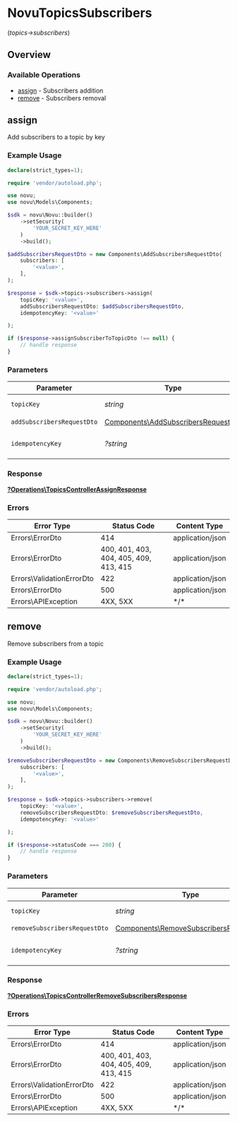 # NovuTopicsSubscribers
(*topics->subscribers*)

## Overview

### Available Operations

* [assign](#assign) - Subscribers addition
* [remove](#remove) - Subscribers removal

## assign

Add subscribers to a topic by key

### Example Usage

```php
declare(strict_types=1);

require 'vendor/autoload.php';

use novu;
use novu\Models\Components;

$sdk = novu\Novu::builder()
    ->setSecurity(
        'YOUR_SECRET_KEY_HERE'
    )
    ->build();

$addSubscribersRequestDto = new Components\AddSubscribersRequestDto(
    subscribers: [
        '<value>',
    ],
);

$response = $sdk->topics->subscribers->assign(
    topicKey: '<value>',
    addSubscribersRequestDto: $addSubscribersRequestDto,
    idempotencyKey: '<value>'

);

if ($response->assignSubscriberToTopicDto !== null) {
    // handle response
}
```

### Parameters

| Parameter                                                                                  | Type                                                                                       | Required                                                                                   | Description                                                                                |
| ------------------------------------------------------------------------------------------ | ------------------------------------------------------------------------------------------ | ------------------------------------------------------------------------------------------ | ------------------------------------------------------------------------------------------ |
| `topicKey`                                                                                 | *string*                                                                                   | :heavy_check_mark:                                                                         | The topic key                                                                              |
| `addSubscribersRequestDto`                                                                 | [Components\AddSubscribersRequestDto](../../Models/Components/AddSubscribersRequestDto.md) | :heavy_check_mark:                                                                         | N/A                                                                                        |
| `idempotencyKey`                                                                           | *?string*                                                                                  | :heavy_minus_sign:                                                                         | A header for idempotency purposes                                                          |

### Response

**[?Operations\TopicsControllerAssignResponse](../../Models/Operations/TopicsControllerAssignResponse.md)**

### Errors

| Error Type                             | Status Code                            | Content Type                           |
| -------------------------------------- | -------------------------------------- | -------------------------------------- |
| Errors\ErrorDto                        | 414                                    | application/json                       |
| Errors\ErrorDto                        | 400, 401, 403, 404, 405, 409, 413, 415 | application/json                       |
| Errors\ValidationErrorDto              | 422                                    | application/json                       |
| Errors\ErrorDto                        | 500                                    | application/json                       |
| Errors\APIException                    | 4XX, 5XX                               | \*/\*                                  |

## remove

Remove subscribers from a topic

### Example Usage

```php
declare(strict_types=1);

require 'vendor/autoload.php';

use novu;
use novu\Models\Components;

$sdk = novu\Novu::builder()
    ->setSecurity(
        'YOUR_SECRET_KEY_HERE'
    )
    ->build();

$removeSubscribersRequestDto = new Components\RemoveSubscribersRequestDto(
    subscribers: [
        '<value>',
    ],
);

$response = $sdk->topics->subscribers->remove(
    topicKey: '<value>',
    removeSubscribersRequestDto: $removeSubscribersRequestDto,
    idempotencyKey: '<value>'

);

if ($response->statusCode === 200) {
    // handle response
}
```

### Parameters

| Parameter                                                                                        | Type                                                                                             | Required                                                                                         | Description                                                                                      |
| ------------------------------------------------------------------------------------------------ | ------------------------------------------------------------------------------------------------ | ------------------------------------------------------------------------------------------------ | ------------------------------------------------------------------------------------------------ |
| `topicKey`                                                                                       | *string*                                                                                         | :heavy_check_mark:                                                                               | The topic key                                                                                    |
| `removeSubscribersRequestDto`                                                                    | [Components\RemoveSubscribersRequestDto](../../Models/Components/RemoveSubscribersRequestDto.md) | :heavy_check_mark:                                                                               | N/A                                                                                              |
| `idempotencyKey`                                                                                 | *?string*                                                                                        | :heavy_minus_sign:                                                                               | A header for idempotency purposes                                                                |

### Response

**[?Operations\TopicsControllerRemoveSubscribersResponse](../../Models/Operations/TopicsControllerRemoveSubscribersResponse.md)**

### Errors

| Error Type                             | Status Code                            | Content Type                           |
| -------------------------------------- | -------------------------------------- | -------------------------------------- |
| Errors\ErrorDto                        | 414                                    | application/json                       |
| Errors\ErrorDto                        | 400, 401, 403, 404, 405, 409, 413, 415 | application/json                       |
| Errors\ValidationErrorDto              | 422                                    | application/json                       |
| Errors\ErrorDto                        | 500                                    | application/json                       |
| Errors\APIException                    | 4XX, 5XX                               | \*/\*                                  |